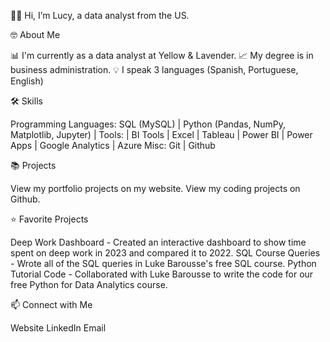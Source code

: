 👋🏾 Hi, I’m Lucy, a data analyst from the US.

🤓 About Me

📊 I'm currently as a data analyst at Yellow & Lavender.
📈 My degree is in business administration.
💡 I speak 3 languages (Spanish, Portuguese, English)

🛠 Skills

Programming Languages: SQL (MySQL) | Python (Pandas, NumPy, Matplotlib, Jupyter) | 
Tools:  | BI Tools | Excel | Tableau | Power BI | Power Apps | Google Analytics | Azure
Misc: Git | Github

📚 Projects

View my portfolio projects on my website.
View my coding projects on Github.

⭐ Favorite Projects

Deep Work Dashboard - Created an interactive dashboard to show time spent on deep work in 2023 and compared it to 2022.
SQL Course Queries - Wrote all of the SQL queries in Luke Barousse's free SQL course.
Python Tutorial Code - Collaborated with Luke Barousse to write the code for our free Python for Data Analytics course.

📫 Connect with Me

Website
LinkedIn
Email
